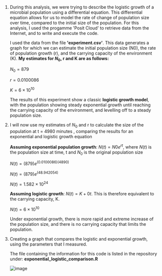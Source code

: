 1) During this analysis, we were trying to describe the logistic growth of a microbial population using a differential equation. This differential equation allows for us to model the rate of change of population size over time, compared to the initial size of the population. For this analysis, I used the progamme 'Posit Cloud' to retrieve data from the Internet, and to write and execute the code.

   I used the data from the file **'experiment.csv'**. This data generates a graph for which we can estimate the initial population size (N0), the rate of population growth (r), and the carrying capacity of the environment (K). **My estimates for $`N_0`$, r and K are as follows:**

   $`N_0 = 879 `$

   $`r = 0.0100086 `$

   $`K = 6 \times 10^{10} `$

   The results of this experiment show a classic **logistic growth model**, with the population showing steady exponential growth until reaching the carrying capacity of the environment, and levelling off to a steady population size.

2) I will now use my estimates of $`N_0`$ and r to calculate the size of the population at t = 4980 minutes , comparing the results for an exponential and logistic growth equation

   **Assuming exponential population growth**: $`N(t) = N0e^{rt} `$, where $`N(t)`$ is the population size at time, t and $`N_0`$ is the original population size 

   $`N(t) = (879)e^{(0.0100086)(4890)}`$

   $`N(t) = (879)e^{(48.942054)}`$

   $`N(t) = 1.582  \times 10^{24}`$

   **Assuming logistic growth**: $`N(t) = K + 0t `$. This is therefore equivalent to the carrying capacity, K. 

   $`N(t) = 6 \times 10^{10} `$

   Under exponential growth, there is more rapid and extreme increase of the population size, and there is no carrying capacity that limits the population.

4) Creating a graph that compares the logistic and exponential growth, using the parameters that I measured.

   The file containing the information for this code is listed in the repository under: **exponential_logistic_comparison.R**
      
   ![image](https://github.com/user-attachments/assets/106272d0-9276-4d57-8346-4e50e535030a)